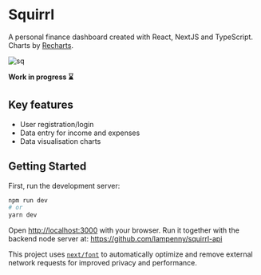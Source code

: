 # Squirrl
A personal finance dashboard created with React, NextJS and TypeScript. Charts by [Recharts](https://recharts.org/en-US). 

![sq](https://github.com/user-attachments/assets/f6ca1b07-1648-4163-8f2b-3087c9e8fa3b)

**Work in progress ⌛**

## Key features

- User registration/login
- Data entry for income and expenses
- Data visualisation charts


## Getting Started

First, run the development server:

```bash
npm run dev
# or
yarn dev
```

Open [http://localhost:3000](http://localhost:3000) with your browser.
Run it together with the backend node server at: https://github.com/lampenny/squirrl-api

This project uses [`next/font`](https://nextjs.org/docs/app/building-your-application/optimizing/fonts) to automatically optimize and remove external network requests for improved privacy and performance.
